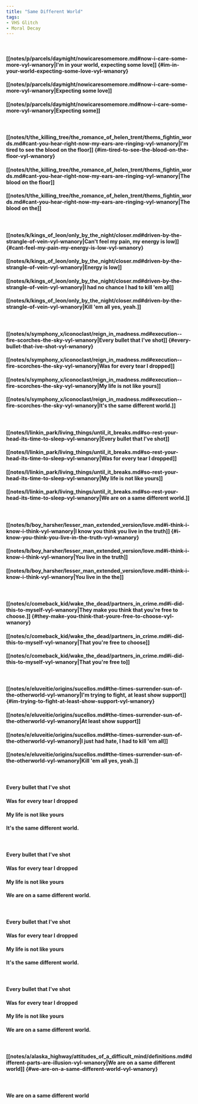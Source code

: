 ```yaml
---
title: "Same Different World"
tags:
- VHS Glitch
- Moral Decay
---
```

&nbsp;
#### [[notes/p/parcels/day∕night/nowicaresomemore.md#now-i-care-some-more-vyl-wnanory|I'm in your world, expecting some love]] {#im-in-your-world-expecting-some-love-vyl-wnanory}
#### [[notes/p/parcels/day∕night/nowicaresomemore.md#now-i-care-some-more-vyl-wnanory|Expecting some love]]
#### [[notes/p/parcels/day∕night/nowicaresomemore.md#now-i-care-some-more-vyl-wnanory|Expecting some]]
&nbsp;
#### [[notes/t/the_killing_tree/the_romance_of_helen_trent/thems_fightin_words.md#cant-you-hear-right-now-my-ears-are-ringing-vyl-wnanory|I'm tired to see the blood on the floor]] {#im-tired-to-see-the-blood-on-the-floor-vyl-wnanory}
#### [[notes/t/the_killing_tree/the_romance_of_helen_trent/thems_fightin_words.md#cant-you-hear-right-now-my-ears-are-ringing-vyl-wnanory|The blood on the floor]]
#### [[notes/t/the_killing_tree/the_romance_of_helen_trent/thems_fightin_words.md#cant-you-hear-right-now-my-ears-are-ringing-vyl-wnanory|The blood on the]]
&nbsp;
#### [[notes/k/kings_of_leon/only_by_the_night/closer.md#driven-by-the-strangle-of-vein-vyl-wnanory|Can't feel my pain, my energy is low]] {#cant-feel-my-pain-my-energy-is-low-vyl-wnanory}
#### [[notes/k/kings_of_leon/only_by_the_night/closer.md#driven-by-the-strangle-of-vein-vyl-wnanory|Energy is low]]
#### [[notes/k/kings_of_leon/only_by_the_night/closer.md#driven-by-the-strangle-of-vein-vyl-wnanory|I had no chance I had to kill 'em all]]
#### [[notes/k/kings_of_leon/only_by_the_night/closer.md#driven-by-the-strangle-of-vein-vyl-wnanory|Kill 'em all yes, yeah.]]
&nbsp;
#### [[notes/s/symphony_x/iconoclast/reign_in_madness.md#execution--fire-scorches-the-sky-vyl-wnanory|Every bullet that I've shot]] {#every-bullet-that-ive-shot-vyl-wnanory}
#### [[notes/s/symphony_x/iconoclast/reign_in_madness.md#execution--fire-scorches-the-sky-vyl-wnanory|Was for every tear I dropped]]
#### [[notes/s/symphony_x/iconoclast/reign_in_madness.md#execution--fire-scorches-the-sky-vyl-wnanory|My life is not like yours]]
#### [[notes/s/symphony_x/iconoclast/reign_in_madness.md#execution--fire-scorches-the-sky-vyl-wnanory|It's the same different world.]]
&nbsp;
#### [[notes/l/linkin_park/living_things/until_it_breaks.md#so-rest-your-head-its-time-to-sleep-vyl-wnanory|Every bullet that I've shot]]
#### [[notes/l/linkin_park/living_things/until_it_breaks.md#so-rest-your-head-its-time-to-sleep-vyl-wnanory|Was for every tear I dropped]]
#### [[notes/l/linkin_park/living_things/until_it_breaks.md#so-rest-your-head-its-time-to-sleep-vyl-wnanory|My life is not like yours]]
#### [[notes/l/linkin_park/living_things/until_it_breaks.md#so-rest-your-head-its-time-to-sleep-vyl-wnanory|We are on a same different world.]]
&nbsp;
#### [[notes/b/boy_harsher/lesser_man_extended_version/love.md#i-think-i-know-i-think-vyl-wnanory|I know you think you live in the truth]] {#i-know-you-think-you-live-in-the-truth-vyl-wnanory}
#### [[notes/b/boy_harsher/lesser_man_extended_version/love.md#i-think-i-know-i-think-vyl-wnanory|You live in the truth]]
#### [[notes/b/boy_harsher/lesser_man_extended_version/love.md#i-think-i-know-i-think-vyl-wnanory|You live in the the]]
&nbsp;
#### [[notes/c/comeback_kid/wake_the_dead/partners_in_crime.md#i-did-this-to-myself-vyl-wnanory|They make you think that you're free to choose.]] {#they-make-you-think-that-youre-free-to-choose-vyl-wnanory}
#### [[notes/c/comeback_kid/wake_the_dead/partners_in_crime.md#i-did-this-to-myself-vyl-wnanory|That you're free to choose]]
#### [[notes/c/comeback_kid/wake_the_dead/partners_in_crime.md#i-did-this-to-myself-vyl-wnanory|That you're free to]]
&nbsp;
#### [[notes/e/eluveitie/origins/sucellos.md#the-times-surrender-sun-of-the-otherworld-vyl-wnanory|I'm trying to fight, at least show support]] {#im-trying-to-fight-at-least-show-support-vyl-wnanory}
#### [[notes/e/eluveitie/origins/sucellos.md#the-times-surrender-sun-of-the-otherworld-vyl-wnanory|At least show support]]
#### [[notes/e/eluveitie/origins/sucellos.md#the-times-surrender-sun-of-the-otherworld-vyl-wnanory|I just had hate, I had to kill 'em all]]
#### [[notes/e/eluveitie/origins/sucellos.md#the-times-surrender-sun-of-the-otherworld-vyl-wnanory|Kill 'em all yes, yeah.]]
&nbsp;
#### Every bullet that I've shot
#### Was for every tear I dropped
#### My life is not like yours
#### It's the same different world.
&nbsp;
#### Every bullet that I've shot
#### Was for every tear I dropped
#### My life is not like yours
#### We are on a same different world.
&nbsp;
#### Every bullet that I've shot
#### Was for every tear I dropped
#### My life is not like yours
#### It's the same different world.
&nbsp;
#### Every bullet that I've shot
#### Was for every tear I dropped
#### My life is not like yours
#### We are on a same different world.
&nbsp;
#### [[notes/a/alaska_highway/attitudes_of_a_difficult_mind/definitions.md#different-parts-are-illusion-vyl-wnanory|We are on a same different world]] {#we-are-on-a-same-different-world-vyl-wnanory}
&nbsp;
#### We are on a same different world
